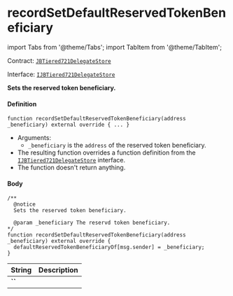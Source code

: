 # recordSetDefaultReservedTokenBeneficiary

import Tabs from '@theme/Tabs';
import TabItem from '@theme/TabItem';

Contract: [`JBTiered721DelegateStore`](/dev/api/contracts/or-delegates/jbtiered721delegatestore)

Interface: [`IJBTiered721DelegateStore`](/dev/api/interfaces/ijbtiered721delegatestore)

**Sets the reserved token beneficiary.**

<Tabs>
<TabItem value="Step by step" label="Step by step">

#### Definition

```
function recordSetDefaultReservedTokenBeneficiary(address _beneficiary) external override { ... }
```

- Arguments:
  - `_beneficiary` is the `address` of the reserved token beneficiary.
- The resulting function overrides a function definition from the [`IJBTiered721DelegateStore`](/dev/api/interfaces/ijbtiered721delegatestore) interface.
- The function doesn't return anything.

#### Body

</TabItem>

<TabItem value="Code" label="Code">

```
/** 
  @notice
  Sets the reserved token beneficiary.

  @param _beneficiary The reservd token beneficiary.
*/
function recordSetDefaultReservedTokenBeneficiary(address _beneficiary) external override {
  defaultReservedTokenBeneficiaryOf[msg.sender] = _beneficiary;
}
```

</TabItem>

<TabItem value="Errors" label="Errors">

|String|Description|
|-|-|
|**``**||

</TabItem>

<TabItem value="Bug bounty" label="Bug bounty">

</TabItem>
</Tabs>

